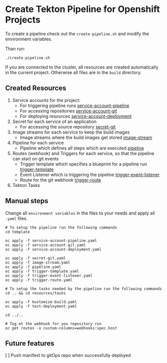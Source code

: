 # Create Tekton Pipeline for Openshift Projects

To create a pipeline check out the `create-pipeline.sh` and modify the environment variables.

Than run:

```shell
./create-pipeline.sh
```

If you are connected to the cluster, all resources are created automatically in the current project.
Otherwise all files are in the `build` directory.

## Created Resources

1. Service accounts for the project:
   - For triggering pipeline runs [service-account-pipeline](./template/service-account-pipeline.yaml)
   - For accessing repositories [service-account-git](./template/service-account-git.yaml)
   - For deploying resources [service-account-deployment](./template/service-account-deployment.yaml)
   <!-- ! FIXME trigger service account cluster role ??? namespace for project??? -->
2. Secret for each service of an application
   - For accessing the source repository [secret-git](./template/secret-git.yaml)
3. Image streams for each service to keep the build images
   - Image streams where the build images get stored [image-stream](./template/image-stream.yaml)
4. Pipeline for each service
   - Pipeline which defines all steps which are executed [pipeline](./template/pipeline.yaml)
5. Routes (webhook) and Triggers for each service, so that the pipeline can start on git events
   - Trigger template which specifies a blueprint for a pipeline run [trigger-template](./template/trigger-template.yaml)
   - Event Listener which is triggering the pipeline [trigger-event-listener](./template/trigger-event-listener.yaml)
   - Route for the git webhook [trigger-route](./template/trigger-route.yaml)
6. Tekton Tasks
   <!-- TODO - kustomize-build -->
   <!-- TODO - test-deployment -->

## Manual steps

Change all `environment variables` in the files to your needs and apply all `.yaml` files.

```shell
# To setup the pipeline run the following commands
cd template

oc apply -f service-account-pipeline.yaml
oc apply -f service-account-git.yaml
oc apply -f service-account-deployment.yaml

oc apply -f secret-git.yaml
oc apply -f image-stream.yaml
oc apply -f pipeline.yaml
oc apply -f trigger-template.yaml
oc apply -f trigger-event-listener.yaml
oc apply -f trigger-route.yaml

# To setup the tasks needed by the pipeline run the following commands
cd .. && cd resources/tasks

oc apply -f kustomize-build.yaml
oc apply -f test-deployment.yaml

cd ../..

# Tog et the webhook for you repository run
oc get routes -o custom-columns=webhooks:spec.host
```

## Future features

[ ] Push manifest to gitOps repo when successfully deployed

